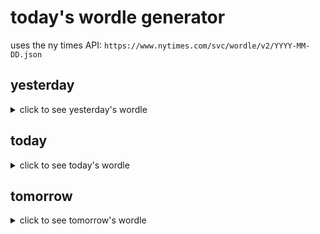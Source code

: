# today's wordle generator

uses the ny times API: `https://www.nytimes.com/svc/wordle/v2/YYYY-MM-DD.json`

## yesterday

<details>
    <summary>click to see yesterday's wordle</summary>

    fifth

</details>

## today

<details>
    <summary>click to see today's wordle</summary>

    grown

</details>

## tomorrow

<details>
    <summary>click to see tomorrow's wordle</summary>

    livid

</details>
